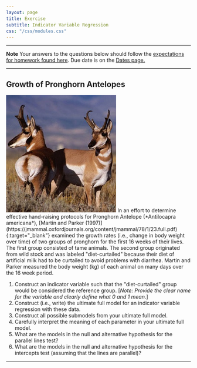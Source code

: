 ```yaml
---
layout: page
title: Exercise
subtitle: Indicator Variable Regression
css: "/css/modules.css"
---
```


----

<div class="alert alert-warning">
  <strong>Note</strong> Your answers to the questions below should follow the <a href="../../resources/hwformat" target="_blank">expectations for homework found here</a>. Due date is on the <a href="../../resources/Dates-Current" target="_blank">Dates page.</a>
</div>

----

## Growth of Pronghorn Antelopes
<img src="../zimgs/pronghorn_antelope.jpg" alt="Pronghorn Antelope" class="img-right">
In an effort to determine effective hand-raising protocols for Pronghorn Antelope (*Antilocapra americana*), [Martin and Parker (1997)](https://jmammal.oxfordjournals.org/content/jmammal/78/1/23.full.pdf){:target="_blank"} examined the growth rates (i.e., change in body weight over time) of two groups of pronghorn for the first 16 weeks of their lives.  The first group consisted of tame animals.  The second group originated from wild stock and was labeled "diet-curtailed" because their diet of artificial milk had to be curtailed to avoid problems with diarrhea.  Martin and Parker measured the body weight (kg) of each animal on many days over the 16 week period.

1. Construct an indicator variable such that the "diet-curtailed" group would be considered the reference group. [*Note: Provide the clear name for the variable and clearly define what 0 and 1 mean.*]
1. Construct (i.e., write) the ultimate full model for an indicator variable regression with these data.
1. Construct all possible submodels from your ultimate full model.
1. Carefully interpret the meaning of each parameter in your ultimate full model.
1. What are the models in the null and alternative hypothesis for the parallel lines test?
1. What are the models in the null and alternative hypothesis for the intercepts test (assuming that the lines are parallel)?

----
